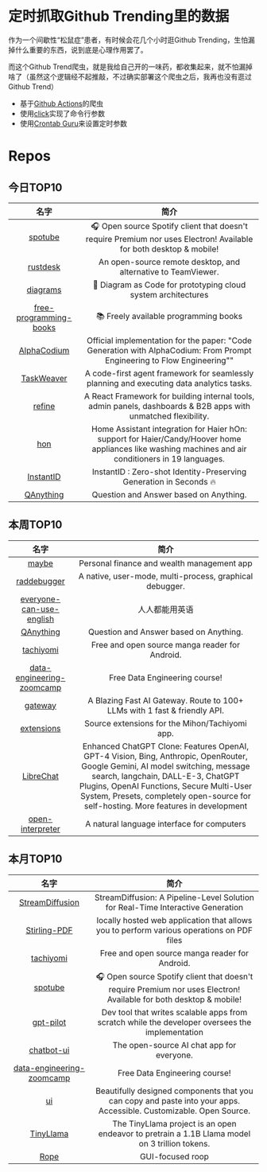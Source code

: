 # 定时抓取Github Trending里的数据

作为一个间歇性“松鼠症”患者，有时候会花几个小时逛Github Trending，生怕漏掉什么重要的东西，说到底是心理作用罢了。

而这个Github Trend爬虫，就是我给自己开的一味药，都收集起来，就不怕漏掉啥了（虽然这个逻辑经不起推敲，不过确实部署这个爬虫之后，我再也没有逛过Github Trend）

* 基于[Github Actions](https://docs.github.com/en/actions)的爬虫
* 使用[click](https://github.com/pallets/click)实现了命令行参数
* 使用[Crontab Guru](https://crontab.guru/)来设置定时参数

# Repos
## 今日TOP10 
<!-- START OF DAILY_TOP10_REPOS -->
| 名字 | 简介 |
| :----: | :----: |
| [spotube](https://github.com/KRTirtho/spotube) | 🎧 Open source Spotify client that doesn't require Premium nor uses Electron! Available for both desktop & mobile! |
| [rustdesk](https://github.com/rustdesk/rustdesk) | An open-source remote desktop, and alternative to TeamViewer. |
| [diagrams](https://github.com/mingrammer/diagrams) | 🎨 Diagram as Code for prototyping cloud system architectures |
| [free-programming-books](https://github.com/EbookFoundation/free-programming-books) | 📚 Freely available programming books |
| [AlphaCodium](https://github.com/Codium-ai/AlphaCodium) | Official implementation for the paper: "Code Generation with AlphaCodium: From Prompt Engineering to Flow Engineering"" |
| [TaskWeaver](https://github.com/microsoft/TaskWeaver) | A code-first agent framework for seamlessly planning and executing data analytics tasks. |
| [refine](https://github.com/refinedev/refine) | A React Framework for building internal tools, admin panels, dashboards & B2B apps with unmatched flexibility. |
| [hon](https://github.com/Andre0512/hon) | Home Assistant integration for Haier hOn: support for Haier/Candy/Hoover home appliances like washing machines and air conditioners in 19 languages. |
| [InstantID](https://github.com/InstantID/InstantID) | InstantID : Zero-shot Identity-Preserving Generation in Seconds 🔥 |
| [QAnything](https://github.com/netease-youdao/QAnything) | Question and Answer based on Anything. |
<!-- END OF DAILY_TOP10_REPOS -->

## 本周TOP10
<!-- START OF WEEKLY_TOP10_REPOS -->
| 名字 | 简介 |
| :----: | :----: |
| [maybe](https://github.com/maybe-finance/maybe) | Personal finance and wealth management app |
| [raddebugger](https://github.com/EpicGames/raddebugger) | A native, user-mode, multi-process, graphical debugger. |
| [everyone-can-use-english](https://github.com/xiaolai/everyone-can-use-english) | 人人都能用英语 |
| [QAnything](https://github.com/netease-youdao/QAnything) | Question and Answer based on Anything. |
| [tachiyomi](https://github.com/tachiyomiorg/tachiyomi) | Free and open source manga reader for Android. |
| [data-engineering-zoomcamp](https://github.com/DataTalksClub/data-engineering-zoomcamp) | Free Data Engineering course! |
| [gateway](https://github.com/Portkey-AI/gateway) | A Blazing Fast AI Gateway. Route to 100+ LLMs with 1 fast & friendly API. |
| [extensions](https://github.com/keiyoushi/extensions) | Source extensions for the Mihon/Tachiyomi app. |
| [LibreChat](https://github.com/danny-avila/LibreChat) | Enhanced ChatGPT Clone: Features OpenAI, GPT-4 Vision, Bing, Anthropic, OpenRouter, Google Gemini, AI model switching, message search, langchain, DALL-E-3, ChatGPT Plugins, OpenAI Functions, Secure Multi-User System, Presets, completely open-source for self-hosting. More features in development |
| [open-interpreter](https://github.com/KillianLucas/open-interpreter) | A natural language interface for computers |
<!-- END OF WEEKLY_TOP10_REPOS -->

## 本月TOP10
<!-- START OF MONTHLY_TOP10_REPOS -->
| 名字 | 简介 |
| :----: | :----: |
| [StreamDiffusion](https://github.com/cumulo-autumn/StreamDiffusion) | StreamDiffusion: A Pipeline-Level Solution for Real-Time Interactive Generation |
| [Stirling-PDF](https://github.com/Stirling-Tools/Stirling-PDF) | locally hosted web application that allows you to perform various operations on PDF files |
| [tachiyomi](https://github.com/tachiyomiorg/tachiyomi) | Free and open source manga reader for Android. |
| [spotube](https://github.com/KRTirtho/spotube) | 🎧 Open source Spotify client that doesn't require Premium nor uses Electron! Available for both desktop & mobile! |
| [gpt-pilot](https://github.com/Pythagora-io/gpt-pilot) | Dev tool that writes scalable apps from scratch while the developer oversees the implementation |
| [chatbot-ui](https://github.com/mckaywrigley/chatbot-ui) | The open-source AI chat app for everyone. |
| [data-engineering-zoomcamp](https://github.com/DataTalksClub/data-engineering-zoomcamp) | Free Data Engineering course! |
| [ui](https://github.com/shadcn-ui/ui) | Beautifully designed components that you can copy and paste into your apps. Accessible. Customizable. Open Source. |
| [TinyLlama](https://github.com/jzhang38/TinyLlama) | The TinyLlama project is an open endeavor to pretrain a 1.1B Llama model on 3 trillion tokens. |
| [Rope](https://github.com/Hillobar/Rope) | GUI-focused roop |
<!-- END OF MONTHLY_TOP10_REPOS -->
